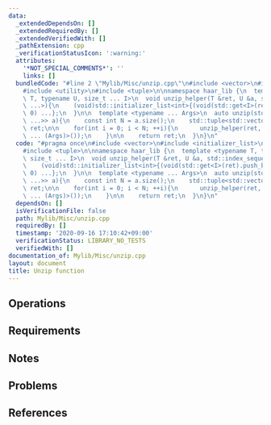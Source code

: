 ```yaml
---
data:
  _extendedDependsOn: []
  _extendedRequiredBy: []
  _extendedVerifiedWith: []
  _pathExtension: cpp
  _verificationStatusIcon: ':warning:'
  attributes:
    '*NOT_SPECIAL_COMMENTS*': ''
    links: []
  bundledCode: "#line 2 \"Mylib/Misc/unzip.cpp\"\n#include <vector>\n#include <initializer_list>\n\
    #include <utility>\n#include <tuple>\n\nnamespace haar_lib {\n  template <typename\
    \ T, typename U, size_t ... I>\n  void unzip_helper(T &ret, U &a, std::index_sequence<I\
    \ ...>){\n    (void)std::initializer_list<int>{(void(std::get<I>(ret).push_back(std::get<I>(a))),\
    \ 0) ...};\n  }\n\n  template <typename ... Args>\n  auto unzip(std::vector<std::tuple<Args\
    \ ...>> a){\n    const int N = a.size();\n    std::tuple<std::vector<Args> ...>\
    \ ret;\n\n    for(int i = 0; i < N; ++i){\n      unzip_helper(ret, a[i], std::make_index_sequence<sizeof\
    \ ... (Args)>());\n    }\n\n    return ret;\n  }\n}\n"
  code: "#pragma once\n#include <vector>\n#include <initializer_list>\n#include <utility>\n\
    #include <tuple>\n\nnamespace haar_lib {\n  template <typename T, typename U,\
    \ size_t ... I>\n  void unzip_helper(T &ret, U &a, std::index_sequence<I ...>){\n\
    \    (void)std::initializer_list<int>{(void(std::get<I>(ret).push_back(std::get<I>(a))),\
    \ 0) ...};\n  }\n\n  template <typename ... Args>\n  auto unzip(std::vector<std::tuple<Args\
    \ ...>> a){\n    const int N = a.size();\n    std::tuple<std::vector<Args> ...>\
    \ ret;\n\n    for(int i = 0; i < N; ++i){\n      unzip_helper(ret, a[i], std::make_index_sequence<sizeof\
    \ ... (Args)>());\n    }\n\n    return ret;\n  }\n}\n"
  dependsOn: []
  isVerificationFile: false
  path: Mylib/Misc/unzip.cpp
  requiredBy: []
  timestamp: '2020-09-16 17:10:42+09:00'
  verificationStatus: LIBRARY_NO_TESTS
  verifiedWith: []
documentation_of: Mylib/Misc/unzip.cpp
layout: document
title: Unzip function
---
```


## Operations

## Requirements

## Notes

## Problems

## References
